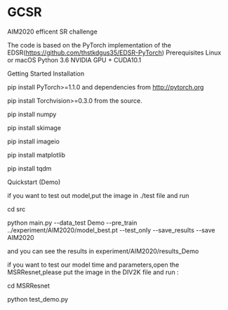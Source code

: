 # GCSR
AIM2020 efficent SR challenge

The code is based on the PyTorch implementation of the EDSR(https://github.com/thstkdgus35/EDSR-PyTorch)
Prerequisites
Linux or macOS
Python 3.6
NVIDIA GPU + CUDA10.1

Getting Started
Installation

pip install PyTorch>=1.1.0 and dependencies from http://pytorch.org

pip install Torchvision>=0.3.0 from the source.

pip install numpy

pip install skimage

pip install imageio

pip install matplotlib

pip install tqdm

Quickstart (Demo)

if you want to test out model,put the image in ./test file and run

cd src

python main.py --data_test Demo --pre_train ../experiment/AIM2020/model_best.pt --test_only --save_results --save AIM2020

and you can see the results in experiment/AIM2020/results_Demo 

if you want to test our model time and parameters,open the MSRResnet,please put the image in the DIV2K file and run :

cd MSRResnet

python test_demo.py
